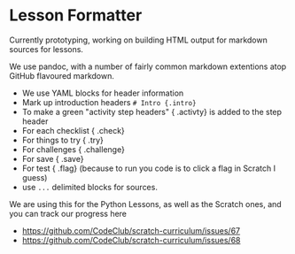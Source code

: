 # Lesson Formatter

Currently prototyping, working on building HTML output for markdown sources for lessons. 

We use pandoc, with a number of fairly common markdown extentions atop GitHub flavoured markdown.

- We use YAML blocks for header information
- Mark up introduction headers `# Intro {.intro}`
- To make a green "activity step headers" { .activty} is added to the step header
- For each checklist { .check}
- For things to try { .try}
- For challenges { .challenge}
- For save { .save}
- For test { .flag} (because to run you code is to click a flag in Scratch I guess)
- use ```...``` delimited blocks for sources.


We are using this for the Python Lessons, as well as the Scratch ones, and you can track our progress here

- https://github.com/CodeClub/scratch-curriculum/issues/67
- https://github.com/CodeClub/scratch-curriculum/issues/68

